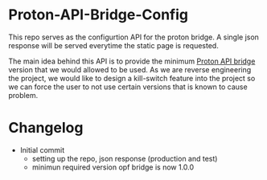 # Proton-API-Bridge-Config

This repo serves as the configurtion API for the proton bridge. A single json response will be served everytime the static page is requested.

The main idea behind this API is to provide the minimum [Proton API bridge](https://github.com/henrybear327/Proton-API-Bridge) version that we would allowed to be used. As we are reverse engineering the project, we would like to design a kill-switch feature into the project so we can force the user to not use certain versions that is known to cause problem.

# Changelog

- Initial commit
    - setting up the repo, json response (production and test)
    - minimun required version opf bridge is now 1.0.0